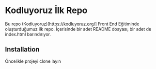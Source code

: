# Kodluyoruz İlk Repo
Bu repo (Kodluyoruz)[https://kodluyoruz.org/] Front End Eğitiminde oluşturduğumuz ilk repo. İçerisinde bir adet README dosyası, bir adet de index.html barındırıyor.

## Installation
Öncelikle projeyi clone layın
